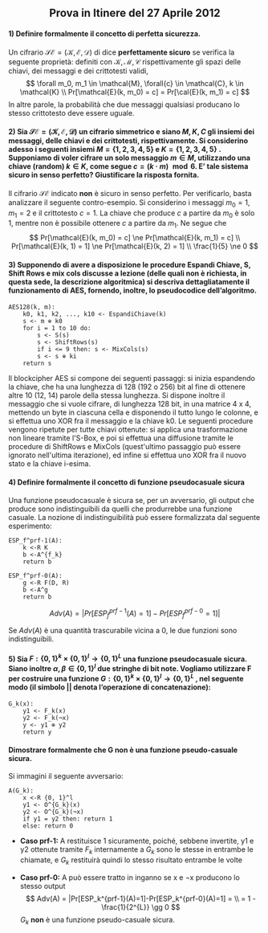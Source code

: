 <h2 style="text-align:center">Prova in Itinere del 27 Aprile 2012</h2>

#### 1) Definire formalmente il concetto di perfetta sicurezza.

Un cifrario $\mathcal{SE}=(\mathcal{K}, \mathcal{E}, \mathcal{D})$ di dice **perfettamente sicuro** se verifica la seguente proprietà: definiti con $\mathcal{K},\mathcal{M},\mathcal{C}$ rispettivamente gli spazi delle chiavi, dei messaggi e dei crittotesti validi,
$$
\forall m_0, m_1 \in \mathcal{M}, \forall{c} \in \mathcal{C}, k \in \mathcal{K} \\
Pr[\mathcal{E}(k, m_0) = c] = Pr[\cal{E}(k, m_1) = c]
$$
In altre parole, la probabilità che due messaggi qualsiasi producano lo stesso crittotesto deve essere uguale.

#### 2) Sia  $\mathcal{SE} = (\mathcal{K}, \mathcal{E}, \mathcal{D})$ un cifrario simmetrico e siano $M, K, C$ gli insiemi dei messaggi, delle chiavi e dei crittotesti, rispettivamente. Si considerino adesso i seguenti insiemi $M = \{1, 2, 3, 4, 5\}$ e $K = \{1, 2, 3, 4, 5\}$ . Supponiamo di voler cifrare un solo messaggio $m \in M$, utilizzando una chiave (random) $k \in K$, come segue  $c = (k · m) \mod{6}$. E’ tale sistema sicuro in senso perfetto? Giustificare la risposta fornita.

Il cifrario $\mathcal{SE}$ indicato **non** è sicuro in senso perfetto. Per verificarlo, basta analizzare il seguente contro-esempio. Si considerino i messaggi $m_0 = 1, m_1 = 2$ e il crittotesto $c = 1$. La chiave che produce $c$ a partire da $m_0$ è solo 1, mentre non è possibile ottenere $c$ a partire da $m_1$. Ne segue che
$$
Pr[\mathcal{E}(k, m_0) = c] \ne Pr[\mathcal{E}(k, m_1) = c] \\
Pr[\mathcal{E}(k, 1) = 1] \ne Pr[\mathcal{E}(k, 2) = 1] \\
\frac{1}{5} \ne 0
$$

#### 3) Supponendo di avere a disposizione le procedure Espandi Chiave, S, Shift Rows e mix cols discusse a lezione (delle quali non è richiesta, in questa sede, la descrizione algoritmica) si descriva dettagliatamente il funzionamento di AES, fornendo, inoltre, lo pseudocodice dell’algoritmo.

```pseudocode
AES128(k, m):
	k0, k1, k2, ..., k10 <- EspandiChiave(k)
	s <- m ⊕ k0
	for i = 1 to 10 do:
		s <- S(s)
		s <- ShiftRows(s)
		if i <= 9 then: s <- MixCols(s)
		s <- s ⊕ ki
	return s	
```

Il blockcipher AES si compone dei seguenti passaggi: si inizia espandendo la chiave, che ha una lunghezza di 128 (192 o 256) bit al fine di ottenere altre 10 (12, 14) parole della stessa lunghezza. Si dispone inoltre il messaggio che si vuole cifrare, di lunghezza 128 bit, in una matrice 4 x 4, mettendo un byte in ciascuna cella e disponendo il tutto lungo le colonne, e si effettua uno XOR fra il messaggio e la chiave k0. Le seguenti procedure vengono ripetute per tutte chiavi ottenute: si applica una trasformazione non lineare tramite l'S-Box, e poi si effettua una diffusione tramite le procedure di ShiftRows e MixCols (quest'ultimo passaggio può essere ignorato nell'ultima iterazione), ed infine si effettua uno XOR fra il nuovo stato e la chiave i-esima.

#### 4) Definire formalmente il concetto di funzione pseudocasuale sicura

Una funzione pseudocasuale è sicura se, per un avversario, gli output che produce sono indistinguibili da quelli che produrrebbe una funzione casuale. La nozione di indistinguibilità può essere formalizzata dal seguente esperimento:

```pseudocode
ESP_f^prf-1(A):
	k <-R K
	b <-A^{f_k}
	return b

ESP_f^prf-0(A):
	g <-R F(D, R)
	b <-A^g
	return b
```

$$
Adv(A) = | Pr[ESP_f^{prf-1}(A)=1] - Pr[ESP_f^{prf-0} = 1] |
$$

Se $Adv(A)$ è una quantità trascurabile vicina a 0, le due funzioni sono indistinguibili.

#### 5) Sia $F : \{0, 1\}^k \times \{0, 1\}^l \rightarrow \{0, 1\}^L$ una funzione pseudocasuale sicura. Siano inoltre $\alpha,\beta \in \{0, 1\}^l$  due stringhe di bit note. Vogliamo utilizzare F per costruire una funzione $G : \{0, 1\}^k \times \{0, 1\}^l \rightarrow \{0, 1\}^L$ , nel seguente modo (il simbolo || denota l’operazione di concatenazione): 

```pseudocode
G_k(x):
	y1 <- F_k(x)
	y2 <- F_k(¬x)
	y <- y1 ⊕ y2
	return y
```

#### Dimostrare formalmente che G non è una funzione pseudo-casuale sicura.

Si immagini il seguente avversario:

``` pseudocode
A(G_k):
	x <-R {0, 1}^l
	y1 <- O^{G_k}(x)
	y2 <- O^{G_k}(¬x)
	if y1 = y2 then: return 1
	else: return 0
```

- **Caso prf-1:** A restituisce 1 sicuramente, poiché, sebbene invertite, y1 e y2 ottenute tramite $F_k$ internamente a $G_k$ sono le stesse in entrambe le chiamate, e $G_k$ restituirà quindi lo stesso risultato entrambe le volte

- **Caso prf-0:** A può essere tratto in inganno se x e ¬x producono lo stesso output
  $$
  Adv(A) = |Pr[ESP_k^{prf-1}(A)=1]-Pr[ESP_k^{prf-0}(A)=1] = \\
  = 1 - \frac{1}{2^{L}} \gg 0
  $$
  $G_k$ **non** è una funzione pseudo-casuale sicura.

​	